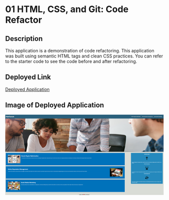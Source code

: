 # 01 HTML, CSS, and Git: Code Refactor

## Description

This application is a demonstration of code refactoring. This application was built using semantic HTML tags and clean CSS practices. You can refer to the starter code to see the code before and after refactoring.

## Deployed Link

[Deployed Application](https://rhuangmn.github.io/homework-code-refactor/)
## Image of Deployed Application

![Image of Deployed Application](/assets/images/screenshot.PNG)